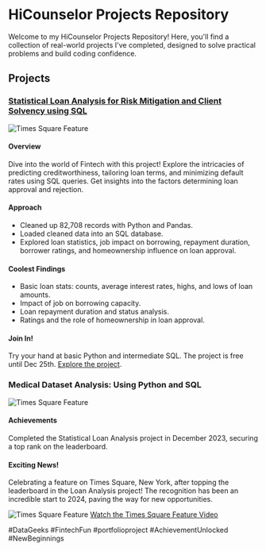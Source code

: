 # HiCounselor Projects Repository

Welcome to my HiCounselor Projects Repository! Here, you'll find a collection of real-world projects I've completed, designed to solve practical problems and build coding confidence.

## Projects

### [Statistical Loan Analysis for Risk Mitigation and Client Solvency using SQL](https://lnkd.in/eiTyZm9c)
![Times Square Feature](insert_times_square_image_link_here)

#### Overview
Dive into the world of Fintech with this project! Explore the intricacies of predicting creditworthiness, tailoring loan terms, and minimizing default rates using SQL queries. Get insights into the factors determining loan approval and rejection.

#### Approach
- Cleaned up 82,708 records with Python and Pandas.
- Loaded cleaned data into an SQL database.
- Explored loan statistics, job impact on borrowing, repayment duration, borrower ratings, and homeownership influence on loan approval.

#### Coolest Findings
- Basic loan stats: counts, average interest rates, highs, and lows of loan amounts.
- Impact of job on borrowing capacity.
- Loan repayment duration and status analysis.
- Ratings and the role of homeownership in loan approval.

#### Join In!
Try your hand at basic Python and intermediate SQL. The project is free until Dec 25th. [Explore the project](https://lnkd.in/eiTyZm9c).

### Medical Dataset Analysis: Using Python and SQL
![Times Square Feature](insert_times_square_image_link_here)

#### Achievements
Completed the Statistical Loan Analysis project in December 2023, securing a top rank on the leaderboard.

#### Exciting News!
Celebrating a feature on Times Square, New York, after topping the leaderboard in the Loan Analysis project! The recognition has been an incredible start to 2024, paving the way for new opportunities.

![Times Square Feature](insert_times_square_image_link_here)
[Watch the Times Square Feature Video](insert_times_square_video_link_here)

#DataGeeks #FintechFun #portfolioproject #AchievementUnlocked #NewBeginnings
